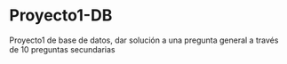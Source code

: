 # Proyecto1-DB
Proyecto1 de base de datos, dar solución a una pregunta general a través de 10 preguntas secundarias
